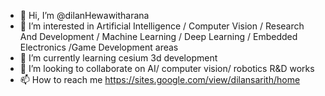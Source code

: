 - 👋 Hi, I’m @dilanHewawitharana
- 👀 I’m interested in Artificial Intelligence / Computer Vision / Research And Development / Machine Learning / Deep Learning / Embedded Electronics /Game Development areas
- 🌱 I’m currently learning cesium 3d development
- 💞️ I’m looking to collaborate on AI/ computer vision/ robotics R&D works 
- 📫 How to reach me https://sites.google.com/view/dilansarith/home

<!---
dilanHewawitharana/dilanHewawitharana is a ✨ special ✨ repository because its `README.md` (this file) appears on your GitHub profile.
You can click the Preview link to take a look at your changes.
--->
